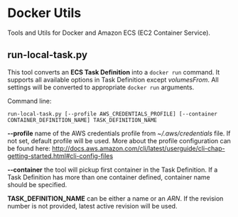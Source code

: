 # Docker Utils

Tools and Utils for Docker and Amazon ECS (EC2 Container Service).

## run-local-task.py
This tool converts an **ECS Task Definition** into a `docker run` command. It supports all available options in Task Definition except _volumesFrom_. All settings will be converted to appropriate `docker run` arguments.

Command line:
```
run-local-task.py [--profile AWS_CREDENTIALS_PROFILE] [--container CONTAINER_DEFINITION_NAME] TASK_DEFINITION_NAME
```

**--profile**  name of the AWS credentials profile from _~/.aws/credentials_ file. If not set, default profile will be used. More about the profile configuration can be found here: http://docs.aws.amazon.com/cli/latest/userguide/cli-chap-getting-started.html#cli-config-files

**--container** the tool will pickup first container in the Task Definition. If a Task Definition has more than one container defined, container name should be specified.

**TASK_DEFINITION_NAME** can be either a name or an _ARN_. If the revision number is not provided, latest active revision will be used.

